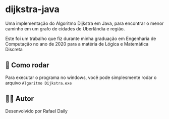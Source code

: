 # dijkstra-java

Uma implementação do Algoritmo Dijkstra em Java, para encontrar o menor caminho em um grafo de cidades de Uberlândia e região.

Este foi um trabalho que fiz durante minha graduação em Engenharia de Computação no ano de 2020 para a matéria de Lógica e Matemática Discreta

## 🚀 Como rodar

Para executar o programa no windows, você pode simplesmente rodar o arquivo `Algoritmo Dijkstra.exe`

## 👨‍💻 Autor

Desenvolvido por Rafael Daily 